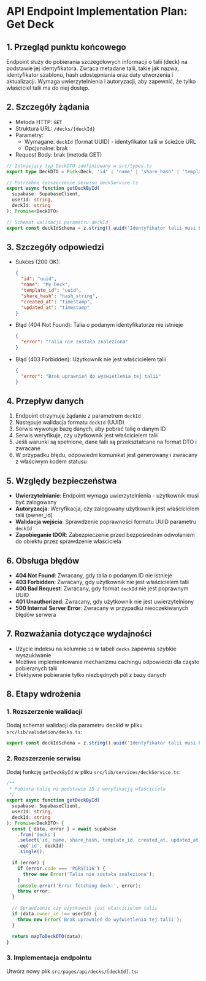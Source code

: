 # API Endpoint Implementation Plan: Get Deck

## 1. Przegląd punktu końcowego
Endpoint służy do pobierania szczegółowych informacji o talii (deck) na podstawie jej identyfikatora. Zwraca metadane talii, takie jak nazwa, identyfikator szablonu, hash udostępniania oraz daty utworzenia i aktualizacji. Wymaga uwierzytelnienia i autoryzacji, aby zapewnić, że tylko właściciel talii ma do niej dostęp.

## 2. Szczegóły żądania
- Metoda HTTP: `GET`
- Struktura URL: `/decks/{deckId}`
- Parametry:
  - Wymagane: `deckId` (format UUID) - identyfikator talii w ścieżce URL
  - Opcjonalne: brak
- Request Body: brak (metoda GET)
```typescript
// Istniejący typ DeckDTO zdefiniowany w src/types.ts
export type DeckDTO = Pick<Deck, 'id' | 'name' | 'share_hash' | 'template_id' | 'created_at' | 'updated_at'>;

// Potrzebne rozszerzenie serwisu deckService.ts
export async function getDeckById(
  supabase: SupabaseClient,
  userId: string,
  deckId: string
): Promise<DeckDTO>

// Schemat walidacji parametru deckId
export const deckIdSchema = z.string().uuid('Identyfikator talii musi być poprawnym UUID');
```

## 3. Szczegóły odpowiedzi
- Sukces (200 OK):
  ```json
  {
    "id": "uuid",
    "name": "My Deck",
    "template_id": "uuid",
    "share_hash": "hash_string",
    "created_at": "timestamp",
    "updated_at": "timestamp"
  }
  ```
- Błąd (404 Not Found): Talia o podanym identyfikatorze nie istnieje
  ```json
  {
    "error": "Talia nie została znaleziona"
  }
  ```
- Błąd (403 Forbidden): Użytkownik nie jest właścicielem talii
  ```json
  {
    "error": "Brak uprawnień do wyświetlenia tej talii"
  }
  ```

## 4. Przepływ danych
1. Endpoint otrzymuje żądanie z parametrem `deckId`
2. Następuje walidacja formatu `deckId` (UUID)
3. Serwis wywołuje bazę danych, aby pobrać talię o danym ID
4. Serwis weryfikuje, czy użytkownik jest właścicielem talii
5. Jeśli warunki są spełnione, dane talii są przekształcane na format DTO i zwracane
6. W przypadku błędu, odpowiedni komunikat jest generowany i zwracany z właściwym kodem statusu

## 5. Względy bezpieczeństwa
- **Uwierzytelnianie**: Endpoint wymaga uwierzytelnienia - użytkownik musi być zalogowany
- **Autoryzacja**: Weryfikacja, czy zalogowany użytkownik jest właścicielem talii (owner_id)
- **Walidacja wejścia**: Sprawdzenie poprawności formatu UUID parametru `deckId`
- **Zapobieganie IDOR**: Zabezpieczenie przed bezpośrednim odwołaniem do obiektu przez sprawdzenie właściciela

## 6. Obsługa błędów
- **404 Not Found**: Zwracany, gdy talia o podanym ID nie istnieje
- **403 Forbidden**: Zwracany, gdy użytkownik nie jest właścicielem talii
- **400 Bad Request**: Zwracany, gdy format `deckId` nie jest poprawnym UUID
- **401 Unauthorized**: Zwracany, gdy użytkownik nie jest uwierzytelniony
- **500 Internal Server Error**: Zwracany w przypadku nieoczekiwanych błędów serwera

## 7. Rozważania dotyczące wydajności
- Użycie indeksu na kolumnie `id` w tabeli `decks` zapewnia szybkie wyszukiwanie
- Możliwe implementowanie mechanizmu cachingu odpowiedzi dla często pobieranych talii
- Efektywne pobieranie tylko niezbędnych pól z bazy danych

## 8. Etapy wdrożenia

### 1. Rozszerzenie walidacji
Dodaj schemat walidacji dla parametru deckId w pliku `src/lib/validation/decks.ts`:
```typescript
export const deckIdSchema = z.string().uuid('Identyfikator talii musi być poprawnym UUID');
```

### 2. Rozszerzenie serwisu
Dodaj funkcję `getDeckById` w pliku `src/lib/services/deckService.ts`:
```typescript
/**
 * Pobiera talię na podstawie ID z weryfikacją właściciela
 */
export async function getDeckById(
  supabase: SupabaseClient,
  userId: string,
  deckId: string
): Promise<DeckDTO> {
  const { data, error } = await supabase
    .from('decks')
    .select('id, name, share_hash, template_id, created_at, updated_at')
    .eq('id', deckId)
    .single();

  if (error) {
    if (error.code === 'PGRST116') {
      throw new Error('Talia nie została znaleziona');
    }
    console.error('Error fetching deck:', error);
    throw error;
  }

  // Sprawdzenie czy użytkownik jest właścicielem talii
  if (data.owner_id !== userId) {
    throw new Error('Brak uprawnień do wyświetlenia tej talii');
  }

  return mapToDeckDTO(data);
}
```

### 3. Implementacja endpointu
Utwórz nowy plik `src/pages/api/decks/[deckId].ts`:
